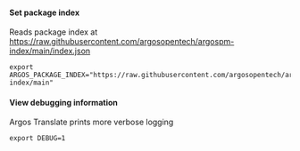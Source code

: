 #### Set package index

Reads package index at https://raw.githubusercontent.com/argosopentech/argospm-index/main/index.json

```
export ARGOS_PACKAGE_INDEX="https://raw.githubusercontent.com/argosopentech/argospm-index/main"
```

#### View debugging information

Argos Translate prints more verbose logging 

```
export DEBUG=1
```
